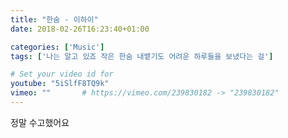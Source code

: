 ```yaml
---
title: "한숨 - 이하이"
date: 2018-02-26T16:23:40+01:00

categories: ['Music']
tags: ['나는 알고 있죠 작은 한숨 내뱉기도 어려운 하루들을 보냈다는 걸']

# Set your video id for
youtube: "5iSlfF8TQ9k"
vimeo: ""       # https://vimeo.com/239830182 -> "239830182"
---
```


정말 수고했어요
